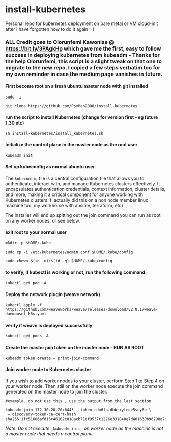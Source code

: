 # install-kubernetes
Personal repo for kubernetes deployment on bare metal or VM cloud-init after I have forgotten how to do it again :-)

### ALL Credit goes to Olorunfemi Kawonise @ https://bit.ly/3PAgkHp which gave me the first, easy to follow success in deploying kubernetes from kubeadm - Thanks for the help Olorunfemi, this script is a slight tweak on that one to migrate to the new repo. I copied a few steps verbatim too for my own reminder in case the medium page vanishes in future.

#### First become root on a fresh ubuntu master node with git installed
```
sudo -i
```
```
git clone https://github.com/PsyMan2000/install-kubernetes
```
#### run the script to install Kubernetes (change for version first - eg future 1.30 etc)
```
sh install-kubernetes/install_kubernetes.sh
```

#### Initialize the control plane in the master node as the root user
```
kubeadm init
```

#### Set up kubeconfig as normal ubuntu user

The `kubeconfig` file is a central configuration file that allows you to authenticate, interact with, and manage Kubernetes clusters effectively. It encapsulates authentication credentials, context information, cluster details, and more, making it a critical component for anyone working with Kubernetes clusters. (I actually did this on a non node member linux machine too, my workhorse with ansible, terraform, etc)

The installer will end up spitting out the join command you can run as root on any worker nodes. or see below.


#### exit root to your normal user  
 
```
mkdir -p $HOME/.kube
```
``` 
sudo cp -i /etc/kubernetes/admin.conf $HOME/.kube/config  
```
```
sudo chown $(id -u):$(id -g) $HOME/.kube/config  
```
#### to verify, if kubectl is working or not, run the following command.  
```
kubectl get pod -A
```

#### Deploy the network plugin (weave network)
```
kubectl apply -f https://github.com/weaveworks/weave/releases/download/v2.8.1/weave-daemonset-k8s.yaml  
```
#### verify if weave is deployed successfully  
```
kubectl get pods -A
```
#### Create the master join token on the master node - RUN AS ROOT
```
kubeadm token create — print-join-command
```
#### Join worker node to Kubernetes cluster

If you wish to add worker nodes to your cluster, perform Step 1 to Step 4 on your worker node. Then still on the worker node execute the join command generated on the master node to join the cluster.

``` 
#example. do not use this , use the output from the last section

kubeadm join 172.30.20.20:6443 — token cdm6fo.dhbrxyleqe5suy6e \  
 — discovery-token-ca-cert-hash sha256:1fc51686afd16c46102c018acb71ef9537c1226e331840e7d401630b96298e7d
```

_Note: Do not execute_ `_kubeadm init_` _on worker node as the machine is not a master node that needs a control plane._



